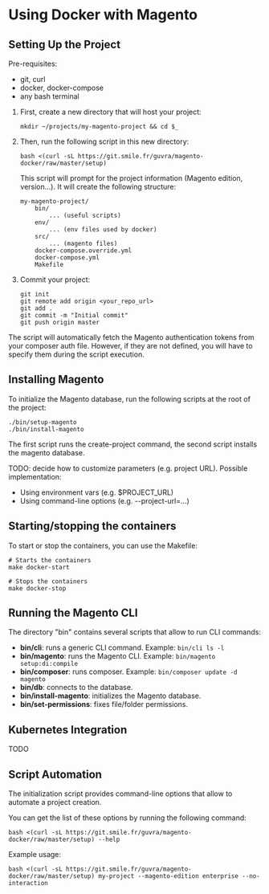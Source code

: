 # Using Docker with Magento

## Setting Up the Project

Pre-requisites:

- git, curl
- docker, docker-compose
- any bash terminal

1. First, create a new directory that will host your project:
    ```
    mkdir ~/projects/my-magento-project && cd $_
    ```
2. Then, run the following script in this new directory:
    ```
    bash <(curl -sL https://git.smile.fr/guvra/magento-docker/raw/master/setup)
    ```
    This script will prompt for the project information (Magento edition, version...).
    It will create the following structure:
    ```
    my-magento-project/
        bin/
            ... (useful scripts)
        env/
            ... (env files used by docker)
        src/
            ... (magento files)
        docker-compose.override.yml
        docker-compose.yml
        Makefile
    ```
3. Commit your project:
    ```
    git init
    git remote add origin <your_repo_url>
    git add .
    git commit -m "Initial commit"
    git push origin master
    ```

The script will automatically fetch the Magento authentication tokens from your composer auth file.
However, if they are not defined, you will have to specify them during the script execution.

## Installing Magento

To initialize the Magento database, run the following scripts at the root of the project:

```
./bin/setup-magento
./bin/install-magento
```

The first script runs the create-project command, the second script installs the magento database.

TODO: decide how to customize parameters (e.g. project URL). Possible implementation:

- Using environment vars (e.g. $PROJECT_URL)
- Using command-line options (e.g. --project-url=...)

## Starting/stopping the containers

To start or stop the containers, you can use the Makefile:

```
# Starts the containers
make docker-start

# Stops the containers
make docker-stop
```

## Running the Magento CLI

The directory "bin" contains several scripts that allow to run CLI commands:

- **bin/cli**: runs a generic CLI command. Example: `bin/cli ls -l`
- **bin/magento**: runs the Magento CLI. Example: `bin/magento setup:di:compile`
- **bin/composer**: runs composer. Example: `bin/composer update -d magento`
- **bin/db**: connects to the database.
- **bin/install-magento**: initializes the Magento database.
- **bin/set-permissions**: fixes file/folder permissions.

## Kubernetes Integration

TODO

## Script Automation

The initialization script provides command-line options that allow to automate a project creation.

You can get the list of these options by running the following command:

```
bash <(curl -sL https://git.smile.fr/guvra/magento-docker/raw/master/setup) --help
```

Example usage:

```
bash <(curl -sL https://git.smile.fr/guvra/magento-docker/raw/master/setup) my-project --magento-edition enterprise --no-interaction
```
